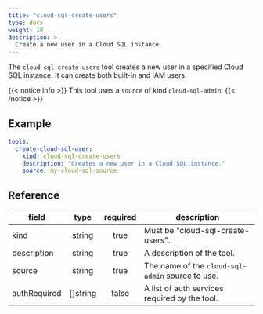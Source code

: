 ```yaml
---
title: "cloud-sql-create-users"
type: docs
weight: 10
description: >
  Create a new user in a Cloud SQL instance.
---
```


The `cloud-sql-create-users` tool creates a new user in a specified Cloud SQL instance. It can create both built-in and IAM users.

{{< notice info >}}
This tool uses a `source` of kind `cloud-sql-admin`.
{{< /notice >}}

## Example

```yaml
tools:
  create-cloud-sql-user:
    kind: cloud-sql-create-users
    description: "Creates a new user in a Cloud SQL instance."
    source: my-cloud-sql-source
```

## Reference

| **field**   | **type** | **required** | **description**                                                                                                  |
| ----------- | :------: | :----------: | ---------------------------------------------------------------------------------------------------------------- |
| kind        |  string  |     true     | Must be "cloud-sql-create-users".                                                                            |
| description |  string  |    true      | A description of the tool.                                                                                       |
| source      |  string  |    true      | The name of the `cloud-sql-admin` source to use.                                                                 |
| authRequired| []string |    false     | A list of auth services required by the tool.                                                                    |
